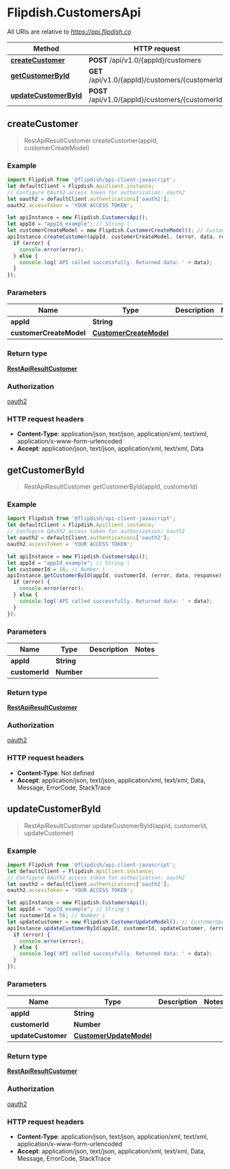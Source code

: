 # Flipdish.CustomersApi

All URIs are relative to *https://api.flipdish.co*

Method | HTTP request | Description
------------- | ------------- | -------------
[**createCustomer**](CustomersApi.md#createCustomer) | **POST** /api/v1.0/{appId}/customers | 
[**getCustomerById**](CustomersApi.md#getCustomerById) | **GET** /api/v1.0/{appId}/customers/{customerId} | 
[**updateCustomerById**](CustomersApi.md#updateCustomerById) | **POST** /api/v1.0/{appId}/customers/{customerId} | 



## createCustomer

> RestApiResultCustomer createCustomer(appId, customerCreateModel)



### Example

```javascript
import Flipdish from '@flipdish/api-client-javascript';
let defaultClient = Flipdish.ApiClient.instance;
// Configure OAuth2 access token for authorization: oauth2
let oauth2 = defaultClient.authentications['oauth2'];
oauth2.accessToken = 'YOUR ACCESS TOKEN';

let apiInstance = new Flipdish.CustomersApi();
let appId = "appId_example"; // String | 
let customerCreateModel = new Flipdish.CustomerCreateModel(); // CustomerCreateModel | 
apiInstance.createCustomer(appId, customerCreateModel, (error, data, response) => {
  if (error) {
    console.error(error);
  } else {
    console.log('API called successfully. Returned data: ' + data);
  }
});
```

### Parameters


Name | Type | Description  | Notes
------------- | ------------- | ------------- | -------------
 **appId** | **String**|  | 
 **customerCreateModel** | [**CustomerCreateModel**](CustomerCreateModel.md)|  | 

### Return type

[**RestApiResultCustomer**](RestApiResultCustomer.md)

### Authorization

[oauth2](../README.md#oauth2)

### HTTP request headers

- **Content-Type**: application/json, text/json, application/xml, text/xml, application/x-www-form-urlencoded
- **Accept**: application/json, text/json, application/xml, text/xml, Data


## getCustomerById

> RestApiResultCustomer getCustomerById(appId, customerId)



### Example

```javascript
import Flipdish from '@flipdish/api-client-javascript';
let defaultClient = Flipdish.ApiClient.instance;
// Configure OAuth2 access token for authorization: oauth2
let oauth2 = defaultClient.authentications['oauth2'];
oauth2.accessToken = 'YOUR ACCESS TOKEN';

let apiInstance = new Flipdish.CustomersApi();
let appId = "appId_example"; // String | 
let customerId = 56; // Number | 
apiInstance.getCustomerById(appId, customerId, (error, data, response) => {
  if (error) {
    console.error(error);
  } else {
    console.log('API called successfully. Returned data: ' + data);
  }
});
```

### Parameters


Name | Type | Description  | Notes
------------- | ------------- | ------------- | -------------
 **appId** | **String**|  | 
 **customerId** | **Number**|  | 

### Return type

[**RestApiResultCustomer**](RestApiResultCustomer.md)

### Authorization

[oauth2](../README.md#oauth2)

### HTTP request headers

- **Content-Type**: Not defined
- **Accept**: application/json, text/json, application/xml, text/xml, Data, Message, ErrorCode, StackTrace


## updateCustomerById

> RestApiResultCustomer updateCustomerById(appId, customerId, updateCustomer)



### Example

```javascript
import Flipdish from '@flipdish/api-client-javascript';
let defaultClient = Flipdish.ApiClient.instance;
// Configure OAuth2 access token for authorization: oauth2
let oauth2 = defaultClient.authentications['oauth2'];
oauth2.accessToken = 'YOUR ACCESS TOKEN';

let apiInstance = new Flipdish.CustomersApi();
let appId = "appId_example"; // String | 
let customerId = 56; // Number | 
let updateCustomer = new Flipdish.CustomerUpdateModel(); // CustomerUpdateModel | 
apiInstance.updateCustomerById(appId, customerId, updateCustomer, (error, data, response) => {
  if (error) {
    console.error(error);
  } else {
    console.log('API called successfully. Returned data: ' + data);
  }
});
```

### Parameters


Name | Type | Description  | Notes
------------- | ------------- | ------------- | -------------
 **appId** | **String**|  | 
 **customerId** | **Number**|  | 
 **updateCustomer** | [**CustomerUpdateModel**](CustomerUpdateModel.md)|  | 

### Return type

[**RestApiResultCustomer**](RestApiResultCustomer.md)

### Authorization

[oauth2](../README.md#oauth2)

### HTTP request headers

- **Content-Type**: application/json, text/json, application/xml, text/xml, application/x-www-form-urlencoded
- **Accept**: application/json, text/json, application/xml, text/xml, Data, Message, ErrorCode, StackTrace

